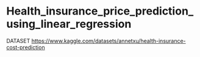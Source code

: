 # Health_insurance_price_prediction_using_linear_regression
DATASET
https://www.kaggle.com/datasets/annetxu/health-insurance-cost-prediction
